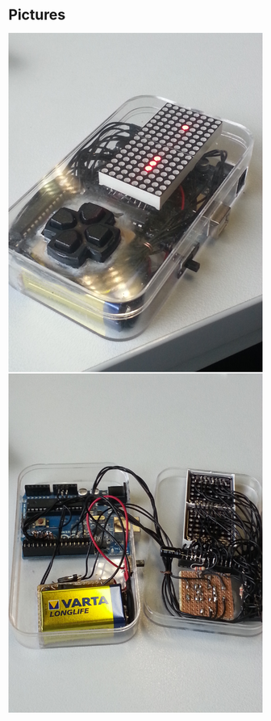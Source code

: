 Pictures
===========

![front](https://raw.githubusercontent.com/janitz/gameboy/master/pics/front.jpg)
![inside](https://raw.githubusercontent.com/janitz/gameboy/master/pics/inside.jpg)

